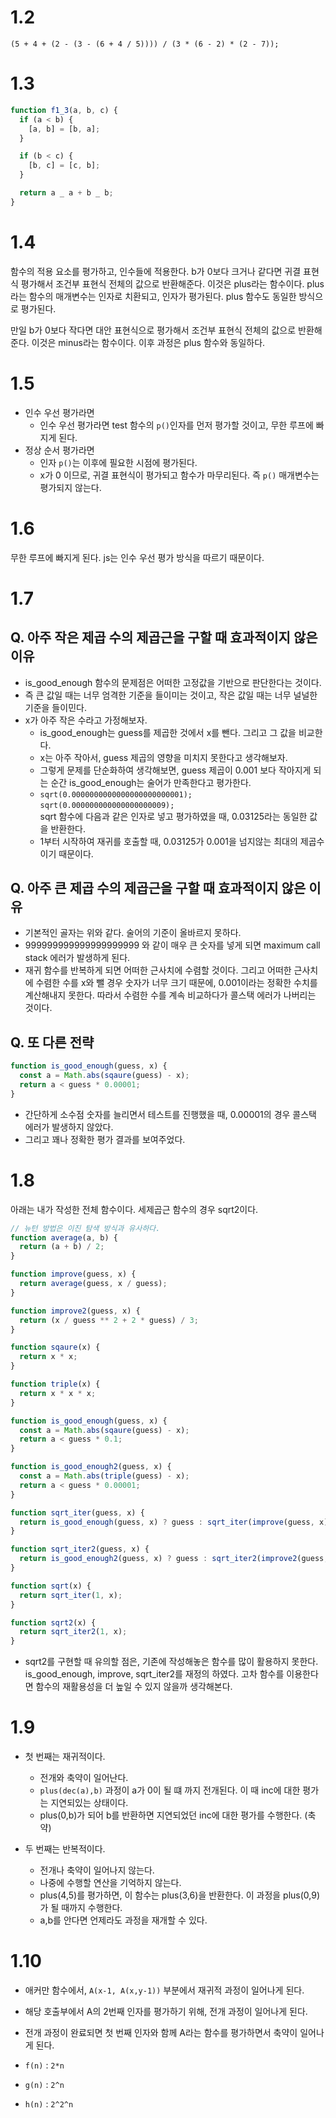 # 1.2

`(5 + 4 + (2 - (3 - (6 + 4 / 5)))) / (3 * (6 - 2) * (2 - 7));`

# 1.3

```js
function f1_3(a, b, c) {
  if (a < b) {
    [a, b] = [b, a];
  }

  if (b < c) {
    [b, c] = [c, b];
  }

  return a _ a + b _ b;
}
```

# 1.4

함수의 적용 요소를 평가하고, 인수들에 적용한다.
b가 0보다 크거나 같다면 귀결 표현식 평가해서 조건부 표현식 전체의 값으로 반환해준다. 이것은 plus라는 함수이다.
plus라는 함수의 매개변수는 인자로 치환되고, 인자가 평가된다. plus 함수도 동일한 방식으로 평가된다.

만일 b가 0보다 작다면 대안 표현식으로 평가해서 조건부 표현식 전체의 값으로 반환해준다. 이것은 minus라는 함수이다.
이후 과정은 plus 함수와 동일하다.

# 1.5

- 인수 우선 평가라면
  - 인수 우선 평가라면 test 함수의 `p()`인자를 먼저 평가할 것이고, 무한 루프에 빠지게 된다.
- 정상 순서 평가라면
  - 인자 `p()`는 이후에 필요한 시점에 평가된다.
  - x가 0 이므로, 귀결 표현식이 평가되고 함수가 마무리된다. 즉 `p()` 매개변수는 평가되지 않는다.

# 1.6

무한 루프에 빠지게 된다. js는 인수 우선 평가 방식을 따르기 때문이다.

# 1.7

## Q. 아주 작은 제곱 수의 제곱근을 구할 때 효과적이지 않은 이유

- is_good_enough 함수의 문제점은 어떠한 고정값을 기반으로 판단한다는 것이다.
- 즉 큰 값일 때는 너무 엄격한 기준을 들이미는 것이고, 작은 값일 때는 너무 널널한 기준을 들이민다.
- x가 아주 작은 수라고 가정해보자.
  - is_good_enough는 guess를 제곱한 것에서 x를 뺀다. 그리고 그 값을 비교한다.
  - x는 아주 작아서, guess 제곱의 영향을 미치지 못한다고 생각해보자.
  - 그렇게 문제를 단순화하여 생각해보면, guess 제곱이 0.001 보다 작아지게 되는 순간 is_good_enough는 술어가 만족한다고 평가한다.
  - `sqrt(0.0000000000000000000000001);`
    `sqrt(0.000000000000000000009);`  
    sqrt 함수에 다음과 같은 인자로 넣고 평가하였을 때, 0.03125라는 동일한 값을 반환한다.
  - 1부터 시작하여 재귀를 호출할 때, 0.03125가 0.001을 넘지않는 최대의 제곱수이기 때문이다.

## Q. 아주 큰 제곱 수의 제곱근을 구할 때 효과적이지 않은 이유

- 기본적인 골자는 위와 같다. 술어의 기준이 올바르지 못하다.
- 999999999999999999999 와 같이 매우 큰 숫자를 넣게 되면 maximum call stack 에러가 발생하게 된다.
- 재귀 함수를 반복하게 되면 어떠한 근사치에 수렴할 것이다. 그리고 어떠한 근사치에 수렴한 수를 x와 뺄 경우 숫자가 너무 크기 때문에, 0.001이라는 정확한 수치를 계산해내지 못한다. 따라서 수렴한 수를 계속 비교하다가 콜스택 에러가 나버리는 것이다.

## Q. 또 다른 전략

```js
function is_good_enough(guess, x) {
  const a = Math.abs(sqaure(guess) - x);
  return a < guess * 0.00001;
}
```

- 간단하게 소수점 숫자를 늘리면서 테스트를 진행했을 때, 0.00001의 경우 콜스택 에러가 발생하지 않았다.
- 그리고 꽤나 정확한 평가 결과를 보여주었다.

# 1.8

아래는 내가 작성한 전체 함수이다. 세제곱근 함수의 경우 sqrt2이다.

```js
// 뉴턴 방법은 이진 탐색 방식과 유사하다.
function average(a, b) {
  return (a + b) / 2;
}

function improve(guess, x) {
  return average(guess, x / guess);
}

function improve2(guess, x) {
  return (x / guess ** 2 + 2 * guess) / 3;
}

function sqaure(x) {
  return x * x;
}

function triple(x) {
  return x * x * x;
}

function is_good_enough(guess, x) {
  const a = Math.abs(sqaure(guess) - x);
  return a < guess * 0.1;
}

function is_good_enough2(guess, x) {
  const a = Math.abs(triple(guess) - x);
  return a < guess * 0.00001;
}

function sqrt_iter(guess, x) {
  return is_good_enough(guess, x) ? guess : sqrt_iter(improve(guess, x), x);
}

function sqrt_iter2(guess, x) {
  return is_good_enough2(guess, x) ? guess : sqrt_iter2(improve2(guess, x), x);
}

function sqrt(x) {
  return sqrt_iter(1, x);
}

function sqrt2(x) {
  return sqrt_iter2(1, x);
}
```

- sqrt2를 구현할 때 유의할 점은, 기존에 작성해놓은 함수를 많이 활용하지 못한다. is_good_enough, improve, sqrt_iter2를 재정의 하였다. 고차 함수를 이용한다면 함수의 재활용성을 더 높일 수 있지 않을까 생각해본다.

# 1.9

- 첫 번째는 재귀적이다.

  - 전개와 축약이 일어난다.
  - `plus(dec(a),b)` 과정이 a가 0이 될 떄 까지 전개된다. 이 때 inc에 대한 평가는 지연되있는 상태이다.
  - plus(0,b)가 되어 b를 반환하면 지연되었던 inc에 대한 평가를 수행한다. (축약)

- 두 번째는 반복적이다.
  - 전개나 축약이 일어나지 않는다.
  - 나중에 수행할 연산을 기억하지 않는다.
  - plus(4,5)를 평가하면, 이 함수는 plus(3,6)을 반환한다. 이 과정을 plus(0,9)가 될 때까지 수행한다.
  - a,b를 안다면 언제라도 과정을 재개할 수 있다.

# 1.10

- 애커만 함수에서, `A(x-1, A(x,y-1))` 부분에서 재귀적 과정이 일어나게 된다.
- 해당 호출부에서 A의 2번째 인자를 평가하기 위해, 전개 과정이 일어나게 된다.
- 전개 과정이 완료되면 첫 번째 인자와 함께 A라는 함수를 평가하면서 축약이 일어나게 된다.

- `f(n)` : `2*n`
- `g(n)` : `2^n`
- `h(n)` : `2^2^n`
